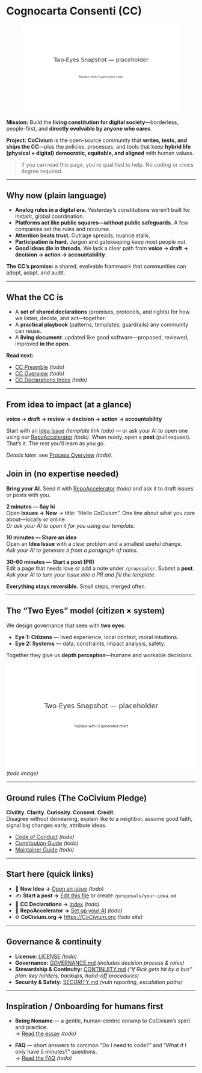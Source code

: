 # Cognocarta Consenti (CC)

<p align="center">
  <img src="./assets/cc/cc-crest.png" alt="Cognocarta Consenti (CC) — living constitution for digital society" width="420">
</p>

**Mission:** Build the **living constitution for digital society**—borderless, people-first, and **directly evolvable by anyone who cares**.

**Project:** **CoCivium** is the open-source community that **writes, tests, and ships the CC**—plus the policies, processes, and tools that keep **hybrid life (physical + digital)** **democratic, equitable, and aligned** with human values.

> If you can read this page, you’re qualified to help. No coding or civics degree required.

---

## Why now (plain language)

- **Analog rules in a digital era.** Yesterday’s constitutions weren’t built for instant, global coordination.
- **Platforms act like public squares—without public safeguards.** A few companies set the rules and recourse.
- **Attention beats trust.** Outrage spreads; nuance stalls.
- **Participation is hard.** Jargon and gatekeeping keep most people out.
- **Good ideas die in threads.** We lack a clear path from **voice → draft → decision → action → accountability**.

**The CC’s promise:** a shared, evolvable framework that communities can adopt, adapt, and audit.

---

## What the CC is

- A **set of shared declarations** (promises, protocols, and rights) for how we listen, decide, and act—together.
- A **practical playbook** (patterns, templates, guardrails) any community can reuse.
- A **living document**: updated like good software—proposed, reviewed, improved **in the open**.

**Read next:**
- [CC Preamble](./docs/cc/PREAMBLE.md) *(todo)*
- [CC Overview](./docs/cc/OVERVIEW.md) *(todo)*
- [CC Declarations Index](./docs/cc/DECLARATIONS.md) *(todo)*

---

## From idea to impact (at a glance)

**voice → draft → review → decision → action → accountability**

Start with an [Idea Issue](../../issues/new?template=idea.yml) *(template link todo)* — or ask your AI to open one using our [RepoAccelerator](./admin/tools/repo-accelerator/README.md) *(todo)*. When ready, open a **post** (pull request). That’s it. The rest you’ll learn as you go.

*Details later:* see [Process Overview](./docs/process/OVERVIEW.md) *(todo)*.


## Join in (no expertise needed)

**Bring your AI.** Seed it with [RepoAccelerator](./admin/tools/repo-accelerator/README.md) *(todo)* and ask it to draft issues or posts with you.


**2 minutes — Say hi**  
Open **Issues → New** → title: “Hello CoCivium”. One line about what you care about—locally or online.  
*Or ask your AI to open it for you using our template.*

**10 minutes — Share an idea**  
Open an **Idea Issue** with a clear problem and a smallest useful change.  
*Ask your AI to generate it from a paragraph of notes.*

**30–60 minutes — Start a post (PR)**  
Edit a page that needs love or add a note under `/proposals/`. Submit a **post**.  
*Ask your AI to turn your issue into a PR and fill the template.*

**Everything stays reversible.** Small steps, merged often.

---

## The “Two Eyes” model (citizen × system)

We design governance that sees with **two eyes**:
- **Eye 1: Citizens** — lived experience, local context, moral intuitions.
- **Eye 2: Systems** — data, constraints, impact analysis, safety.

Together they give us **depth perception**—humane and workable decisions.

![Two Eyes Diagram](./assets/diagrams/two-eyes.png "Two Eyes: citizen + system co-vision") *(todo image)*

---

## Ground rules (The CoCivium Pledge)

**Civility. Clarity. Curiosity. Consent. Credit.**  
Disagree without demeaning, explain like to a neighbor, assume good faith, signal big changes early, attribute ideas.

- [Code of Conduct](./CODE_OF_CONDUCT.md) *(todo)*
- [Contribution Guide](./CONTRIBUTING.md) *(todo)*
- [Maintainer Guide](./MAINTAINERS.md) *(todo)*

---

## Start here (quick links)

- 📣 **New Idea →** [Open an issue](../../issues/new/choose) *(todo)*
- ✍️ **Start a post →** [Edit this file](../../edit/main/README.md) or create `/proposals/your-idea.md`
- 🧭 **CC Declarations →** [Index](./docs/cc/DECLARATIONS.md) *(todo)*
- 🧰 **RepoAccelerator →** [Set up your AI](./admin/tools/repo-accelerator/README.md) *(todo)*
- 🌐 **CoCivium.org →** https://CoCivium.org *(todo site)*

---

## Governance & continuity

- **License:** [LICENSE](./LICENSE) *(todo)*
- **Governance:** [GOVERNANCE.md](./GOVERNANCE.md) *(includes decision process & roles)*
- **Stewardship & Continuity:** [CONTINUITY.md](./CONTINUITY.md) *(“if Rick gets hit by a bus” plan: key holders, backups, hand-off procedures)*
- **Security & Safety:** [SECURITY.md](./SECURITY.md) *(vuln reporting, escalation paths)*

---

## Inspiration / Onboarding for humans first

- **Being Noname** — a gentle, human-centric onramp to CoCivium’s spirit and practice.  
  → [Read the essay](./docs/onboarding/Being-Noname.md) *(todo)*

- **FAQ** — short answers to common “Do I need to code?” and “What if I only have 5 minutes?” questions.  
  → [Read the FAQ](./docs/FAQ.md) *(todo)*

---





